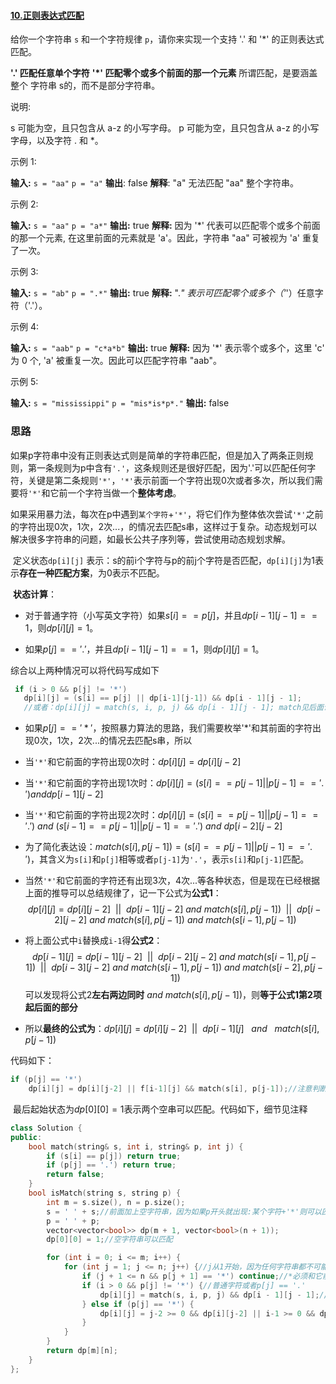 #### [10.正则表达式匹配](https://leetcode-cn.com/problems/regular-expression-matching)

给你一个字符串 `s` 和一个字符规律 `p`，请你来实现一个支持 '.' 和 '*' 的正则表达式匹配。

**'.' 匹配任意单个字符**
**'*' 匹配零个或多个前面的那一个元素**
所谓匹配，是要涵盖 整个 字符串 s的，而不是部分字符串。

说明:

s 可能为空，且只包含从 a-z 的小写字母。
p 可能为空，且只包含从 a-z 的小写字母，以及字符 . 和 *。



示例 1:

**输入:**
`s = "aa"`
`p = "a"`
**输出**: false
**解释**: "a" 无法匹配 "aa" 整个字符串。



示例 2:

**输入:**
`s = "aa"`
`p = "a*"`
**输出:** true
**解释:** 因为 '*' 代表可以匹配零个或多个前面的那一个元素, 在这里前面的元素就是 'a'。因此，字符串 "aa" 可被视为 'a' 重复了一次。



示例 3:

**输入:**
`s = "ab"`
`p = ".*"`
**输出:** true
**解释:** ".*" 表示可匹配零个或多个（'*'）任意字符（'.'）。



示例 4:

**输入:**
`s = "aab"`
`p = "c*a*b"`
**输出:** true
**解释:** 因为 '*' 表示零个或多个，这里 'c' 为 0 个, 'a' 被重复一次。因此可以匹配字符串 "aab"。



示例 5:

**输入:**
`s = "mississippi"`
`p = "mis*is*p*."`
**输出:** false



### 思路

​		如果p字符串中没有正则表达式则是简单的字符串匹配，但是加入了两条正则规则，第一条规则为p中含有`'.'`，这条规则还是很好匹配，因为'.'可以匹配任何字符，关键是第二条规则`'*'`，`'*'`表示前面一个字符出现0次或者多次，所以我们需要将`'*'`和它前一个字符当做一个**整体考虑**。

​		如果采用暴力法，每次在p中遇到`某个字符`+`'*'`，将它们作为整体依次尝试`'*'`之前的字符出现0次，1次，2次...，的情况去匹配s串，这样过于复杂。动态规划可以解决很多字符串的问题，如最长公共子序列等，尝试使用动态规划求解。

​		定义状态`dp[i][j]` 表示：s的前i个字符与p的前j个字符是否匹配，`dp[i][j]`为1表示**存在一种匹配方案**，为0表示不匹配。

​		**状态计算**：

- 对于普通字符（小写英文字符）如果$s[i] == p[j]$，并且$dp[i-1][j-1] == 1$，则$dp[i][j] = 1$。

- 如果$p[j] == '.'$，并且$dp[i-1][j-1] == 1$，则$dp[i][j] = 1$。

综合以上两种情况可以将代码写成如下

 ```cpp
  if (i > 0 && p[j] != '*')
  	dp[i][j] = (s[i] == p[j] || dp[i-1][j-1]) && dp[i - 1][j - 1];
	//或者：dp[i][j] = match(s, i, p, j) && dp[i - 1][j - 1]; match见后面说明
 ```

-   如果$p[j] == '*'$，按照暴力算法的思路，我们需要枚举'*'和其前面的字符出现0次，1次，2次...的情况去匹配s串，所以
  - 当`'*'`和它前面的字符出现0次时：$dp[i][j] = dp[i][j-2]$
  
  - 当`'*'`和它前面的字符出现1次时：$dp[i][j] = (s[i] == p[j-1] || p[j-1] == '.')  and dp[i-1][j-2]$
  
  - 当`'*'`和它前面的字符出现2次时：$dp[i][j] = (s[i] == p[j-1] || p[j-1] == '.') \ and\  (s[i-1] == p[j-1] || p[j-1] == '.')\ and\ dp[i-2][j-2]$
  
  - 为了简化表达设：$match(s[i], p[j-1])=(s[i] == p[j-1] || p[j-1] == '.')$，其含义为`s[i]`和`p[j]`相等或者`p[j-1]`为`'.'`，表示`s[i]`和`p[j-1]`匹配。
  
  - 当然`'*'`和它前面的字符还有出现3次，4次...等各种状态，但是现在已经根据上面的推导可以总结规律了，记一下公式为**公式1**：
  $$
   dp[i][j] = dp[i][j-2] \ \ || \ \ dp[i-1][j-2] \ and\  match(s[i],p[j-1])\ \ || \ \ dp[i-2][j-2] \ and\  match(s[i],p[j-1]) \ and\  match(s[i-1],p[j-1])
  $$

- 将上面公式中`i`替换成`i-1`得**公式2**：
  $$
  dp[i-1][j] = dp[i-1][j-2] \ \ || \ \ dp[i-2][j-2] \ and\  match(s[i-1],p[j-1])\ \ || \ \ dp[i-3][j-2] \ and\  match(s[i-1],p[j-1]) \ and\  match(s[i-2],p[j-1])
  $$
  可以发现将公式2**左右两边同时**$\ and\ match(s[i],p[j-1])$，则**等于公式1第2项起后面的部分**

- 所以**最终的公式为**：$dp[i][j] = dp[i][j-2]\ \ ||\ \  dp[i-1][j]\ \  \ and\  \ \ match(s[i],p[j-1])$

代码如下：

```cpp
if (p[j] == '*')
	dp[i][j] = dp[i][j-2] || f[i-1][j] && match(s[i], p[j-1]);//注意判断下标大于0
```



​		最后起始状态为$dp[0][0] = 1$表示两个空串可以匹配。代码如下，细节见注释

```cpp
class Solution {
public:
    bool match(string& s, int i, string& p, int j) {
        if (s[i] == p[j]) return true;
        if (p[j] == '.') return true;
        return false;
    }
    bool isMatch(string s, string p) {
        int m = s.size(), n = p.size();
        s = ' ' + s;//前面加上空字符串，因为如果p开头就出现:某个字符+'*'则可以匹配空字符
        p = ' ' + p;
        vector<vector<bool>> dp(m + 1, vector<bool>(n + 1));
        dp[0][0] = 1;//空字符串可以匹配

        for (int i = 0; i <= m; i++) {
            for (int j = 1; j <= n; j++) {//j从1开始，因为任何字符串都不可能和空字符串匹配
                if (j + 1 <= n && p[j + 1] == '*') continue;//*必须和它前一个字母一起使用
                if (i > 0 && p[j] != '*') {//普通字符或者p[j] == '.'
                    dp[i][j] = match(s, i, p, j) && dp[i - 1][j - 1];//s[i] == p[j] && dp[i-1][j-1]
                } else if (p[j] == '*') {
                    dp[i][j] = j-2 >= 0 && dp[i][j-2] || i-1 >= 0 && dp[i-1][j] && match(s, i, p, j - 1);
                }
            }
        }
        return dp[m][n];
    }
};
```

